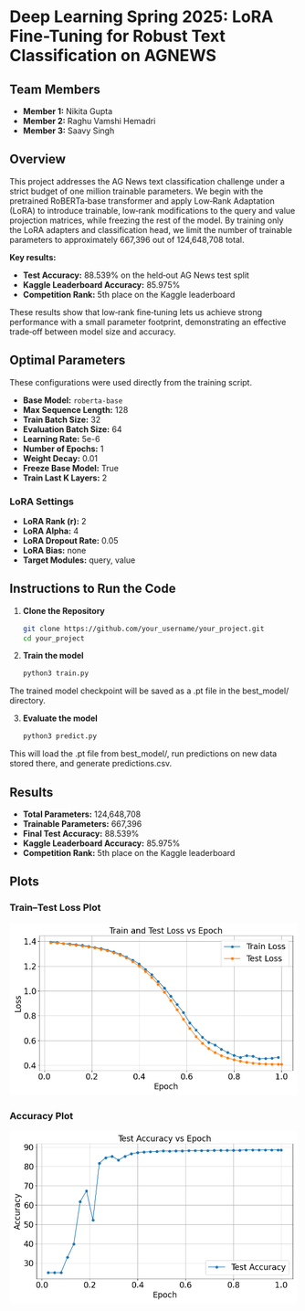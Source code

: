 # Deep Learning Spring 2025: LoRA Fine-Tuning for Robust Text Classification on AGNEWS 

## Team Members
- **Member 1:** Nikita Gupta
- **Member 2:** Raghu Vamshi Hemadri
- **Member 3:** Saavy Singh

## Overview
This project addresses the AG News text classification challenge under a strict budget of one million trainable parameters. We begin with the pretrained RoBERTa‑base transformer and apply Low‑Rank Adaptation (LoRA) to introduce trainable, low‑rank modifications to the query and value projection matrices, while freezing the rest of the model. By training only the LoRA adapters and classification head, we limit the number of trainable parameters to approximately 667,396 out of 124,648,708 total.

**Key results:**
- **Test Accuracy:** 88.539% on the held‑out AG News test split  
- **Kaggle Leaderboard Accuracy:** 85.975%
- **Competition Rank:** 5th place on the Kaggle leaderboard

These results show that low‑rank fine‑tuning lets us achieve strong performance with a small parameter footprint, demonstrating an effective trade‑off between model size and accuracy.

## Optimal Parameters
These configurations were used directly from the training script.

- **Base Model:** `roberta-base`  
- **Max Sequence Length:** 128  
- **Train Batch Size:** 32  
- **Evaluation Batch Size:** 64  
- **Learning Rate:** 5e-6  
- **Number of Epochs:** 1  
- **Weight Decay:** 0.01  
- **Freeze Base Model:** True  
- **Train Last K Layers:** 2  

### LoRA Settings
- **LoRA Rank (r):** 2  
- **LoRA Alpha:** 4  
- **LoRA Dropout Rate:** 0.05  
- **LoRA Bias:** none  
- **Target Modules:** query, value  


## Instructions to Run the Code
1. **Clone the Repository**  
   ```bash
   git clone https://github.com/your_username/your_project.git
   cd your_project

2. **Train the model**
   ```bash
   python3 train.py
   ```

The trained model checkpoint will be saved as a .pt file in the best_model/ directory.

3. **Evaluate the model**
   ```bash
   python3 predict.py
   ```

This will load the .pt file from best_model/, run predictions on new data stored there, and generate predictions.csv.
## Results
- **Total Parameters:** 124,648,708  
- **Trainable Parameters:** 667,396  
- **Final Test Accuracy:** 88.539%  
- **Kaggle Leaderboard Accuracy:** 85.975%  
- **Competition Rank:** 5th place on the Kaggle leaderboard


## Plots

### Train–Test Loss Plot
<img src="assets/loss.png" alt="Train and Validation Loss" width="600" />

### Accuracy Plot
<img src="assets/accuracy.png" alt="Training and Validation Accuracy" width="600" />

